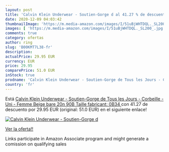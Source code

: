 ```yaml
---
layout: post
title: 'Calvin Klein Underwear - Soutien-Gorge d al 41.27 % de descuento'
date: 2020-12-09 04:03:42
thumbnailImage: 'https://m.media-amazon.com/images/I/51uBjWHTDQL._SL200_.jpg'
images: [ 'https://m.media-amazon.com/images/I/51uBjWHTDQL._SL200_.jpg' ]
comments: true
category: ofertas
author: ring
slug: 'B00KMT7L38-fr'
description:
actualPrice: 29.95 EUR
currency: EUR
price: 29.95
comparePrice: 51.0 EUR
inStock: true
prodname: 'Calvin Klein Underwear - Soutien-Gorge de Tous les Jours - Corbeille - Uni - Femme  Beige  bare 20n   90B  Taille fabricant: 0B34 '
country: 'fr'
---
```


Está [Calvin Klein Underwear - Soutien-Gorge de Tous les Jours - Corbeille - Uni - Femme  Beige  bare 20n   90B  Taille fabricant: 0B34 ](https://www.amazon.fr/dp/B00KMT7L38/?tag=tolees0d-21) con 41.27 de descuento por 29.95 EUR (original: 51.0 EUR) en el siguiente enlace!

[![Calvin Klein Underwear - Soutien-Gorge d](https://m.media-amazon.com/images/I/51uBjWHTDQL._SL200_.jpg)](https://www.amazon.fr/dp/B00KMT7L38/?tag=tolees0d-21)

[Ver la oferta!!](https://www.amazon.fr/dp/B00KMT7L38/?tag=tolees0d-21)

Links participate in Amazon Associate program and might generate a comission on qualifying sales


